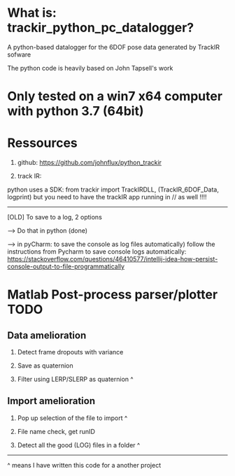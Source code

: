 # What is: trackir_python_pc_datalogger?

A python-based datalogger for the 6DOF pose data generated by TrackIR sofware

The python code is heavily based on John Tapsell's work 

# Only tested on a win7 x64 computer with python 3.7 (64bit)


# Ressources

1. github: https://github.com/johnflux/python_trackir

1. track IR: <insert URL>

python uses a SDK: from trackir import TrackIRDLL, (TrackIR_6DOF_Data,
logprint) but you need to have the trackIR app running in // as well !!!!
  
---  

[OLD] To save to a log, 2 options

--> Do that in python (done)

--> in pyCharm: to save the console as log files automatically) follow the instructions from Pycharm to save console logs automatically: https://stackoverflow.com/questions/46410577/intellij-idea-how-persist-console-output-to-file-programmatically



# Matlab Post-process parser/plotter TODO

## Data amelioration
1. Detect frame dropouts with variance

1. Save as quaternion

1. Filter using LERP/SLERP as quaternion ^

## Import amelioration
1. Pop up selection of the file to import ^

1. File name check, get runID

1. Detect all the good (LOG) files in a folder ^
  
  ---

^ means I have written this code for a another project
